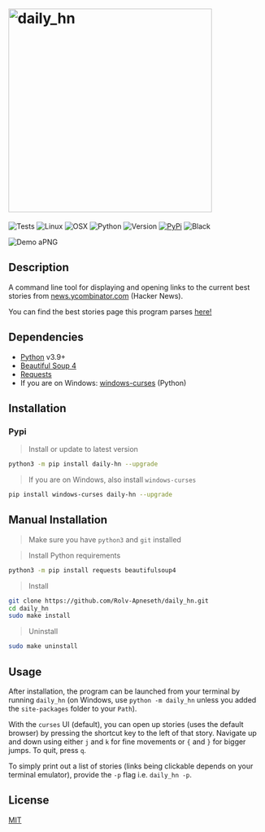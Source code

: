 # <img alt="daily_hn" src="https://github.com/Rolv-Apneseth/daily_hn/blob/1f191fe1cb9f81892794d2d0b7d0173923df7da9/assets/daily_hn.png" width="400px"/>

![Tests](https://github.com/Rolv-Apneseth/daily_hn/actions/workflows/tests.yml/badge.svg)
![Linux](https://img.shields.io/badge/-Linux-grey?logo=linux)
![OSX](https://img.shields.io/badge/-OSX-black?logo=apple)
![Python](https://img.shields.io/badge/Python-v3.9%5E-green?logo=python)
![Version](https://img.shields.io/github/v/tag/rolv-apneseth/daily_hn?label=version)
[![PyPi](https://img.shields.io/pypi/v/daily_hn?label=pypi)](https://pypi.org/project/daily-hn/)
![Black](https://img.shields.io/badge/code%20style-black-000000.svg)

![Demo aPNG](https://github.com/Rolv-Apneseth/Rolv-Apneseth.github.io/blob/4f0024e25168a57757d4631a6346275cb3f9cee7/assets/images/animated_images/daily-hn.png)

## Description

A command line tool for displaying and opening links to the current best stories from [news.ycombinator.com](https://news.ycombinator.com) (Hacker News).

You can find the best stories page this program parses [here!](https://news.ycombinator.com/best)

## Dependencies

- [Python](https://www.python.org/downloads/) v3.9+
- [Beautiful Soup 4](https://pypi.org/project/beautifulsoup4/)
- [Requests](https://pypi.org/project/requests/)
- If you are on Windows: [windows-curses](https://pypi.org/project/windows-curses/) (Python)

## Installation

### Pypi

> Install or update to latest version

```bash
python3 -m pip install daily-hn --upgrade
```

> If you are on Windows, also install `windows-curses`

```bash
pip install windows-curses daily-hn --upgrade
```

## Manual Installation

> Make sure you have `python3` and `git` installed

> Install Python requirements

```bash
python3 -m pip install requests beautifulsoup4
```

> Install

```bash
git clone https://github.com/Rolv-Apneseth/daily_hn.git
cd daily_hn
sudo make install
```

> Uninstall

```bash
sudo make uninstall
```

## Usage

After installation, the program can be launched from your terminal by running `daily_hn` (on Windows, use `python -m daily_hn` unless you added the `site-packages` folder to your `Path`).

With the `curses` UI (default), you can open up stories (uses the default browser) by pressing the shortcut key to the left of that story. Navigate up and down using either `j` and `k` for fine movements or `{` and `}` for bigger jumps. To quit, press `q`.

To simply print out a list of stories (links being clickable depends on your terminal emulator), provide the `-p` flag i.e. `daily_hn -p`.

## License

[MIT](https://github.com/Rolv-Apneseth/daily_hn/blob/2d40839e6e625c55075430bde5fef337a08e89ba/LICENSE)
